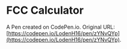 # FCC Calculator

A Pen created on CodePen.io. Original URL: [https://codepen.io/LodenH16/pen/zYNvQYp](https://codepen.io/LodenH16/pen/zYNvQYp).


